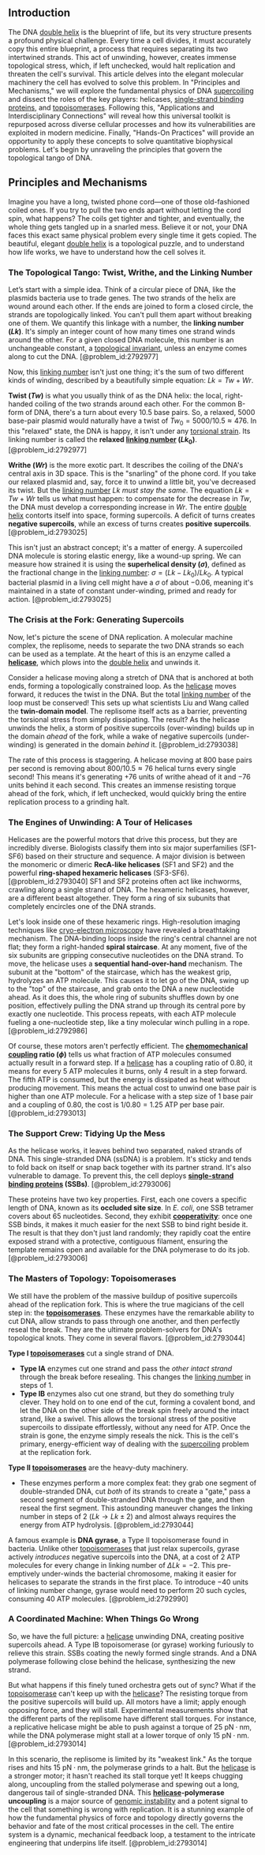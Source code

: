 ## Introduction
The DNA [double helix](@article_id:136236) is the blueprint of life, but its very structure presents a profound physical challenge. Every time a cell divides, it must accurately copy this entire blueprint, a process that requires separating its two intertwined strands. This act of unwinding, however, creates immense topological stress, which, if left unchecked, would halt replication and threaten the cell's survival. This article delves into the elegant molecular machinery the cell has evolved to solve this problem. In "Principles and Mechanisms," we will explore the fundamental physics of DNA [supercoiling](@article_id:156185) and dissect the roles of the key players: helicases, [single-strand binding proteins](@article_id:153701), and [topoisomerases](@article_id:176679). Following this, "Applications and Interdisciplinary Connections" will reveal how this universal toolkit is repurposed across diverse cellular processes and how its vulnerabilities are exploited in modern medicine. Finally, "Hands-On Practices" will provide an opportunity to apply these concepts to solve quantitative biophysical problems. Let's begin by unraveling the principles that govern the topological tango of DNA.

## Principles and Mechanisms

Imagine you have a long, twisted phone cord—one of those old-fashioned coiled ones. If you try to pull the two ends apart without letting the cord spin, what happens? The coils get tighter and tighter, and eventually, the whole thing gets tangled up in a snarled mess. Believe it or not, your DNA faces this exact same physical problem every single time it gets copied. The beautiful, elegant [double helix](@article_id:136236) is a topological puzzle, and to understand how life works, we have to understand how the cell solves it.

### The Topological Tango: Twist, Writhe, and the Linking Number

Let’s start with a simple idea. Think of a circular piece of DNA, like the plasmids bacteria use to trade genes. The two strands of the helix are wound around each other. If the ends are joined to form a closed circle, the strands are topologically linked. You can't pull them apart without breaking one of them. We quantify this linkage with a number, the **linking number ($Lk$)**. It's simply an integer count of how many times one strand winds around the other. For a given closed DNA molecule, this number is an unchangeable constant, a [topological invariant](@article_id:141534), unless an enzyme comes along to cut the DNA. [@problem_id:2792977]

Now, this [linking number](@article_id:267716) isn't just one thing; it's the sum of two different kinds of winding, described by a beautifully simple equation: $Lk = Tw + Wr$.

**Twist ($Tw$)** is what you usually think of as the DNA helix: the local, right-handed coiling of the two strands around each other. For the common B-form of DNA, there's a turn about every $10.5$ base pairs. So, a relaxed, 5000 base-pair plasmid would naturally have a twist of $Tw_0 = 5000 / 10.5 \approx 476$. In this "relaxed" state, the DNA is happy, it isn't under any [torsional strain](@article_id:195324). Its linking number is called the **relaxed [linking number](@article_id:267716) ($Lk_0$)**. [@problem_id:2792977]

**Writhe ($Wr$)** is the more exotic part. It describes the coiling of the DNA's central axis in 3D space. This is the "snarling" of the phone cord. If you take our relaxed plasmid and, say, force it to unwind a little bit, you've decreased its twist. But the [linking number](@article_id:267716) $Lk$ *must stay the same*. The equation $Lk = Tw + Wr$ tells us what must happen: to compensate for the decrease in $Tw$, the DNA must develop a corresponding increase in $Wr$. The entire [double helix](@article_id:136236) contorts itself into space, forming supercoils. A deficit of turns creates **negative supercoils**, while an excess of turns creates **positive supercoils**. [@problem_id:2793025]

This isn't just an abstract concept; it's a matter of energy. A supercoiled DNA molecule is storing elastic energy, like a wound-up spring. We can measure how strained it is using the **superhelical density ($\sigma$)**, defined as the fractional change in the [linking number](@article_id:267716): $\sigma = (Lk - Lk_0) / Lk_0$. A typical bacterial plasmid in a living cell might have a $\sigma$ of about $-0.06$, meaning it's maintained in a state of constant under-winding, primed and ready for action. [@problem_id:2793025]

### The Crisis at the Fork: Generating Supercoils

Now, let's picture the scene of DNA replication. A molecular machine complex, the replisome, needs to separate the two DNA strands so each can be used as a template. At the heart of this is an enzyme called a **[helicase](@article_id:146462)**, which plows into the [double helix](@article_id:136236) and unwinds it.

Consider a helicase moving along a stretch of DNA that is anchored at both ends, forming a topologically constrained loop. As the [helicase](@article_id:146462) moves forward, it reduces the twist in the DNA. But the total [linking number](@article_id:267716) of the loop must be conserved! This sets up what scientists Liu and Wang called the **twin-domain model**. The replisome itself acts as a barrier, preventing the torsional stress from simply dissipating. The result? As the helicase unwinds the helix, a storm of positive supercoils (over-winding) builds up in the domain *ahead* of the fork, while a wake of negative supercoils (under-winding) is generated in the domain *behind* it. [@problem_id:2793038]

The rate of this process is staggering. A helicase moving at 800 base pairs per second is removing about $800 / 10.5 \approx 76$ helical turns every single second! This means it's generating $+76$ units of writhe ahead of it and $-76$ units behind it each second. This creates an immense resisting torque ahead of the fork, which, if left unchecked, would quickly bring the entire replication process to a grinding halt.

### The Engines of Unwinding: A Tour of Helicases

Helicases are the powerful motors that drive this process, but they are incredibly diverse. Biologists classify them into six major superfamilies (SF1-SF6) based on their structure and sequence. A major division is between the monomeric or dimeric **RecA-like helicases** (SF1 and SF2) and the powerful **ring-shaped hexameric helicases** (SF3-SF6). [@problem_id:2793040] SF1 and SF2 proteins often act like inchworms, crawling along a single strand of DNA. The hexameric helicases, however, are a different beast altogether. They form a ring of six subunits that completely encircles one of the DNA strands.

Let's look inside one of these hexameric rings. High-resolution imaging techniques like [cryo-electron microscopy](@article_id:150130) have revealed a breathtaking mechanism. The DNA-binding loops inside the ring's central channel are not flat; they form a right-handed **spiral staircase**. At any moment, five of the six subunits are gripping consecutive nucleotides on the DNA strand. To move, the helicase uses a **sequential hand-over-hand** mechanism. The subunit at the "bottom" of the staircase, which has the weakest grip, hydrolyzes an ATP molecule. This causes it to let go of the DNA, swing up to the "top" of the staircase, and grab onto the DNA a new nucleotide ahead. As it does this, the whole ring of subunits shuffles down by one position, effectively pulling the DNA strand up through its central pore by exactly one nucleotide. This process repeats, with each ATP molecule fueling a one-nucleotide step, like a tiny molecular winch pulling in a rope. [@problem_id:2792986]

Of course, these motors aren't perfectly efficient. The **[chemomechanical coupling](@article_id:165429) ratio ($\phi$)** tells us what fraction of ATP molecules consumed actually result in a forward step. If a [helicase](@article_id:146462) has a coupling ratio of $0.80$, it means for every 5 ATP molecules it burns, only 4 result in a step forward. The fifth ATP is consumed, but the energy is dissipated as heat without producing movement. This means the actual cost to unwind one base pair is higher than one ATP molecule. For a helicase with a step size of 1 base pair and a coupling of $0.80$, the cost is $1/0.80 = 1.25$ ATP per base pair. [@problem_id:2793013]

### The Support Crew: Tidying Up the Mess

As the helicase works, it leaves behind two separated, naked strands of DNA. This single-stranded DNA (ssDNA) is a problem. It's sticky and tends to fold back on itself or snap back together with its partner strand. It's also vulnerable to damage. To prevent this, the cell deploys **[single-strand binding proteins](@article_id:153701) (SSBs)**. [@problem_id:2793006]

These proteins have two key properties. First, each one covers a specific length of DNA, known as its **occluded site size**. In *E. coli*, one SSB tetramer covers about 65 nucleotides. Second, they exhibit **[cooperativity](@article_id:147390)**: once one SSB binds, it makes it much easier for the next SSB to bind right beside it. The result is that they don't just land randomly; they rapidly coat the entire exposed strand with a protective, contiguous filament, ensuring the template remains open and available for the DNA polymerase to do its job. [@problem_id:2793006]

### The Masters of Topology: Topoisomerases

We still have the problem of the massive buildup of positive supercoils ahead of the replication fork. This is where the true magicians of the cell step in: the **[topoisomerases](@article_id:176679)**. These enzymes have the remarkable ability to cut DNA, allow strands to pass through one another, and then perfectly reseal the break. They are the ultimate problem-solvers for DNA's topological knots. They come in several flavors. [@problem_id:2793044]

**Type I [topoisomerases](@article_id:176679)** cut a single strand of DNA.
- **Type IA** enzymes cut one strand and pass the *other intact strand* through the break before resealing. This changes the [linking number](@article_id:267716) in steps of 1.
- **Type IB** enzymes also cut one strand, but they do something truly clever. They hold on to one end of the cut, forming a covalent bond, and let the DNA on the other side of the break spin freely around the intact strand, like a swivel. This allows the torsional stress of the positive supercoils to dissipate effortlessly, without any need for ATP. Once the strain is gone, the enzyme simply reseals the nick. This is the cell's primary, energy-efficient way of dealing with the [supercoiling](@article_id:156185) problem at the replication fork.

**Type II [topoisomerases](@article_id:176679)** are the heavy-duty machinery.
- These enzymes perform a more complex feat: they grab one segment of double-stranded DNA, cut *both* of its strands to create a "gate," pass a second segment of double-stranded DNA through the gate, and then reseal the first segment. This astounding maneuver changes the linking number in steps of 2 ($Lk \to Lk \pm 2$) and almost always requires the energy from ATP hydrolysis. [@problem_id:2793044]

A famous example is **DNA gyrase**, a Type II topoisomerase found in bacteria. Unlike other [topoisomerases](@article_id:176679) that just relax supercoils, gyrase actively *introduces* negative supercoils into the DNA, at a cost of 2 ATP molecules for every change in linking number of $\Delta Lk = -2$. This pre-emptively under-winds the bacterial chromosome, making it easier for helicases to separate the strands in the first place. To introduce $-40$ units of linking number change, gyrase would need to perform 20 such cycles, consuming 40 ATP molecules. [@problem_id:2792990]

### A Coordinated Machine: When Things Go Wrong

So, we have the full picture: a [helicase](@article_id:146462) unwinding DNA, creating positive supercoils ahead. A Type IB topoisomerase (or gyrase) working furiously to relieve this strain. SSBs coating the newly formed single strands. And a DNA polymerase following close behind the helicase, synthesizing the new strand.

But what happens if this finely tuned orchestra gets out of sync? What if the [topoisomerase](@article_id:142821) can't keep up with the [helicase](@article_id:146462)? The resisting torque from the positive supercoils will build up. All motors have a limit; apply enough opposing force, and they will stall. Experimental measurements show that the different parts of the replisome have different stall torques. For instance, a replicative helicase might be able to push against a torque of $25 \text{ pN}\cdot\text{nm}$, while the DNA polymerase might stall at a lower torque of only $15 \text{ pN}\cdot\text{nm}$. [@problem_id:2793014]

In this scenario, the replisome is limited by its "weakest link." As the torque rises and hits $15 \text{ pN}\cdot\text{nm}$, the polymerase grinds to a halt. But the [helicase](@article_id:146462) is a stronger motor; it hasn't reached its stall torque yet! It keeps chugging along, uncoupling from the stalled polymerase and spewing out a long, dangerous tail of single-stranded DNA. This **[helicase](@article_id:146462)-polymerase uncoupling** is a major source of [genomic instability](@article_id:152912) and a potent signal to the cell that something is wrong with replication. It is a stunning example of how the fundamental physics of force and topology directly governs the behavior and fate of the most critical processes in the cell. The entire system is a dynamic, mechanical feedback loop, a testament to the intricate engineering that underpins life itself. [@problem_id:2793014]